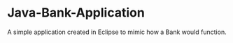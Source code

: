 # Java-Bank-Application
A simple application created in Eclipse to mimic how a Bank would function.
